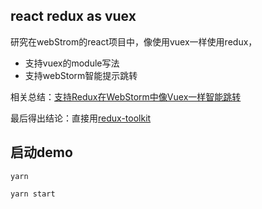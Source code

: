 
## react redux as vuex

研究在webStrom的react项目中，像使用vuex一样使用redux，
* 支持vuex的module写法
* 支持webStorm智能提示跳转

相关总结：[支持Redux在WebStorm中像Vuex一样智能跳转](https://www.shymean.com/article/%E6%94%AF%E6%8C%81Redux%E5%9C%A8WebStorm%E4%B8%AD%E5%83%8FVuex%E4%B8%80%E6%A0%B7%E6%99%BA%E8%83%BD%E8%B7%B3%E8%BD%AC)

最后得出结论：直接用[redux-toolkit](https://github.com/reduxjs/redux-toolkit)

## 启动demo

```
yarn 

yarn start
```
